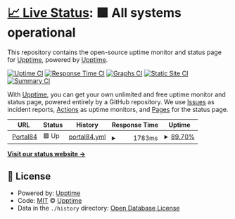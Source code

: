 # [📈 Live Status](https://demo.upptime.js.org): <!--live status--> **🟩 All systems operational**

This repository contains the open-source uptime monitor and status page for [Upptime](https://upptime.js.org), powered by [Upptime](https://github.com/upptime/upptime).

[![Uptime CI](https://github.com/upptime/upptime/workflows/Uptime%20CI/badge.svg)](https://github.com/upptime/upptime/actions?query=workflow%3A%22Uptime+CI%22)
[![Response Time CI](https://github.com/upptime/upptime/workflows/Response%20Time%20CI/badge.svg)](https://github.com/upptime/upptime/actions?query=workflow%3A%22Response+Time+CI%22)
[![Graphs CI](https://github.com/upptime/upptime/workflows/Graphs%20CI/badge.svg)](https://github.com/upptime/upptime/actions?query=workflow%3A%22Graphs+CI%22)
[![Static Site CI](https://github.com/upptime/upptime/workflows/Static%20Site%20CI/badge.svg)](https://github.com/upptime/upptime/actions?query=workflow%3A%22Static+Site+CI%22)
[![Summary CI](https://github.com/upptime/upptime/workflows/Summary%20CI/badge.svg)](https://github.com/upptime/upptime/actions?query=workflow%3A%22Summary+CI%22)

With [Upptime](https://upptime.js.org), you can get your own unlimited and free uptime monitor and status page, powered entirely by a GitHub repository. We use [Issues](https://github.com/upptime/upptime/issues) as incident reports, [Actions](https://github.com/upptime/upptime/actions) as uptime monitors, and [Pages](https://demo.upptime.js.org) for the status page.

<!--start: status pages-->
<!-- This summary is generated by Upptime (https://github.com/upptime/upptime) -->
<!-- Do not edit this manually, your changes will be overwritten -->
<!-- prettier-ignore -->
| URL | Status | History | Response Time | Uptime |
| --- | ------ | ------- | ------------- | ------ |
| <img alt="" src="https://icons.duckduckgo.com/ip3/trackingpy.idretail.com.ico" height="13"> [Portal84](http://trackingpy.idretail.com/o3web/) | 🟩 Up | [portal84.yml](https://github.com/rlealw/uptime/commits/HEAD/history/portal84.yml) | <details><summary><img alt="Response time graph" src="./graphs/portal84/response-time-week.png" height="20"> 1783ms</summary><br><a href="https://demo.upptime.js.org/history/portal84"><img alt="Response time 2078" src="https://img.shields.io/endpoint?url=https%3A%2F%2Fraw.githubusercontent.com%2Frlealw%2Fuptime%2FHEAD%2Fapi%2Fportal84%2Fresponse-time.json"></a><br><a href="https://demo.upptime.js.org/history/portal84"><img alt="24-hour response time 2563" src="https://img.shields.io/endpoint?url=https%3A%2F%2Fraw.githubusercontent.com%2Frlealw%2Fuptime%2FHEAD%2Fapi%2Fportal84%2Fresponse-time-day.json"></a><br><a href="https://demo.upptime.js.org/history/portal84"><img alt="7-day response time 1783" src="https://img.shields.io/endpoint?url=https%3A%2F%2Fraw.githubusercontent.com%2Frlealw%2Fuptime%2FHEAD%2Fapi%2Fportal84%2Fresponse-time-week.json"></a><br><a href="https://demo.upptime.js.org/history/portal84"><img alt="30-day response time 2065" src="https://img.shields.io/endpoint?url=https%3A%2F%2Fraw.githubusercontent.com%2Frlealw%2Fuptime%2FHEAD%2Fapi%2Fportal84%2Fresponse-time-month.json"></a><br><a href="https://demo.upptime.js.org/history/portal84"><img alt="1-year response time 2138" src="https://img.shields.io/endpoint?url=https%3A%2F%2Fraw.githubusercontent.com%2Frlealw%2Fuptime%2FHEAD%2Fapi%2Fportal84%2Fresponse-time-year.json"></a></details> | <details><summary><a href="https://demo.upptime.js.org/history/portal84">89.70%</a></summary><a href="https://demo.upptime.js.org/history/portal84"><img alt="All-time uptime 98.82%" src="https://img.shields.io/endpoint?url=https%3A%2F%2Fraw.githubusercontent.com%2Frlealw%2Fuptime%2FHEAD%2Fapi%2Fportal84%2Fuptime.json"></a><br><a href="https://demo.upptime.js.org/history/portal84"><img alt="24-hour uptime 100.00%" src="https://img.shields.io/endpoint?url=https%3A%2F%2Fraw.githubusercontent.com%2Frlealw%2Fuptime%2FHEAD%2Fapi%2Fportal84%2Fuptime-day.json"></a><br><a href="https://demo.upptime.js.org/history/portal84"><img alt="7-day uptime 89.70%" src="https://img.shields.io/endpoint?url=https%3A%2F%2Fraw.githubusercontent.com%2Frlealw%2Fuptime%2FHEAD%2Fapi%2Fportal84%2Fuptime-week.json"></a><br><a href="https://demo.upptime.js.org/history/portal84"><img alt="30-day uptime 90.12%" src="https://img.shields.io/endpoint?url=https%3A%2F%2Fraw.githubusercontent.com%2Frlealw%2Fuptime%2FHEAD%2Fapi%2Fportal84%2Fuptime-month.json"></a><br><a href="https://demo.upptime.js.org/history/portal84"><img alt="1-year uptime 96.79%" src="https://img.shields.io/endpoint?url=https%3A%2F%2Fraw.githubusercontent.com%2Frlealw%2Fuptime%2FHEAD%2Fapi%2Fportal84%2Fuptime-year.json"></a></details>

<!--end: status pages-->

[**Visit our status website →**](https://demo.upptime.js.org)

## 📄 License

- Powered by: [Upptime](https://github.com/upptime/upptime)
- Code: [MIT](./LICENSE) © [Upptime](https://upptime.js.org)
- Data in the `./history` directory: [Open Database License](https://opendatacommons.org/licenses/odbl/1-0/)
